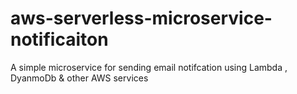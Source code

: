 # aws-serverless-microservice-notificaiton
A simple microservice for sending email notifcation using Lambda , DyanmoDb &amp; other AWS services
